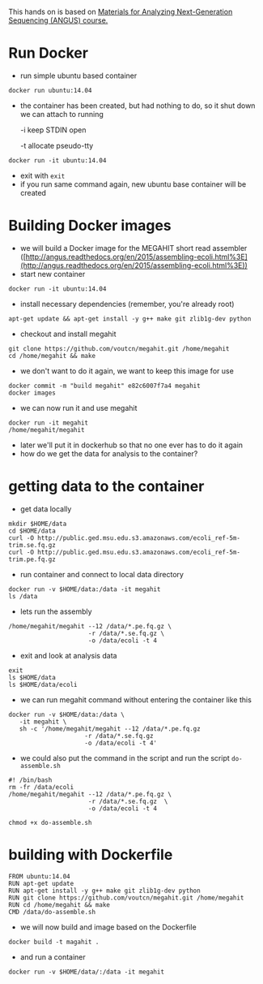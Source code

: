 This hands on is based on [Materials for Analyzing Next-Generation Sequencing (ANGUS) course.](https://github.com/ngs-docs/angus)

# Run Docker
- run simple ubuntu based container

```
docker run ubuntu:14.04
```

- the container has been created, but had nothing to do, so it shut down we can attach to running

  -i keep STDIN open

  -t allocate pseudo-tty

```
docker run -it ubuntu:14.04
```

- exit with `exit`
- if you run same command again, new ubuntu base container will be created

# Building Docker images
- we will build a Docker image for the MEGAHIT short read assembler ([http://angus.readthedocs.org/en/2015/assembling-ecoli.html%3E](http://angus.readthedocs.org/en/2015/assembling-ecoli.html%3E))
- start new container

```
docker run -it ubuntu:14.04
```

- install necessary dependencies (remember, you're already root)

```
apt-get update && apt-get install -y g++ make git zlib1g-dev python
```

- checkout and install megahit

```
git clone https://github.com/voutcn/megahit.git /home/megahit
cd /home/megahit && make
```

- we don't want to do it again, we want to keep this image for use

```
docker commit -m "build megahit" e82c6007f7a4 megahit
docker images
```

- we can now run it and use megahit

```
docker run -it megahit
/home/megahit/megahit
```

- later we'll put it in dockerhub so that no one ever has to do it again
- how do we get the data for analysis to the container?

# getting data to the container
- get data locally

```
mkdir $HOME/data
cd $HOME/data
curl -O http://public.ged.msu.edu.s3.amazonaws.com/ecoli_ref-5m-trim.se.fq.gz
curl -O http://public.ged.msu.edu.s3.amazonaws.com/ecoli_ref-5m-trim.pe.fq.gz
```

- run container and connect to local data directory

```
docker run -v $HOME/data:/data -it megahit
ls /data
```

- lets run the assembly

```
/home/megahit/megahit --12 /data/*.pe.fq.gz \
                      -r /data/*.se.fq.gz \
                      -o /data/ecoli -t 4
```

- exit and look at analysis data

```
exit
ls $HOME/data
ls $HOME/data/ecoli
```

- we can run megahit command without entering the container like this

```
docker run -v $HOME/data:/data \
   -it megahit \
   sh -c '/home/megahit/megahit --12 /data/*.pe.fq.gz
                     -r /data/*.se.fq.gz
                     -o /data/ecoli -t 4'
```

- we could also put the command in the script and run the script `do-assemble.sh`

```
#! /bin/bash
rm -fr /data/ecoli
/home/megahit/megahit --12 /data/*.pe.fq.gz \
                      -r /data/*.se.fq.gz  \
                      -o /data/ecoli -t 4
```

```
chmod +x do-assemble.sh
```

# building with Dockerfile

```
FROM ubuntu:14.04
RUN apt-get update
RUN apt-get install -y g++ make git zlib1g-dev python
RUN git clone https://github.com/voutcn/megahit.git /home/megahit
RUN cd /home/megahit && make
CMD /data/do-assemble.sh
```

- we will now build and image based on the Dockerfile

```
docker build -t magahit .
```

- and run a container

```
docker run -v $HOME/data/:/data -it megahit
```
